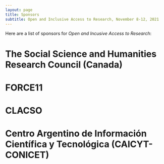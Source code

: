 ```yaml
---
layout: page
title: Sponsors
subtitle: Open and Inclusive Access to Research, November 8-12, 2021
---
```


Here are a list of sponsors for _Open and Incusive Access to Research_:

# The Social Science and Humanities Research Council (Canada)
# FORCE11
# CLACSO
# Centro Argentino de Información Científica y Tecnológica (CAICYT-CONICET)

